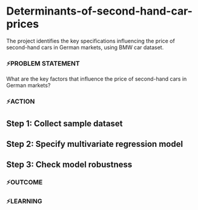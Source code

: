 # Determinants-of-second-hand-car-prices
The project identifies the key specifications influencing the price of second-hand cars in German markets, using BMW car dataset.
### ⚡PROBLEM STATEMENT
What are the key factors that influence the price of second-hand cars in German markets?
### ⚡ACTION
## Step 1: Collect sample dataset

## Step 2: Specify multivariate regression model 

## Step 3: Check model robustness 

### ⚡OUTCOME

### ⚡LEARNING
